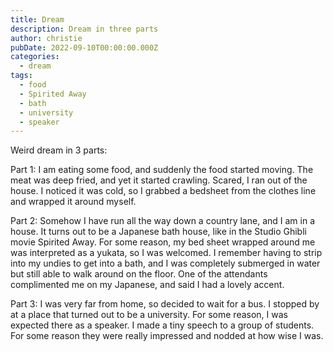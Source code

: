 ```yaml
---
title: Dream
description: Dream in three parts
author: christie
pubDate: 2022-09-10T00:00:00.000Z
categories:
  - dream
tags:
  - food
  - Spirited Away
  - bath
  - university
  - speaker
---
```


Weird dream in 3 parts:

Part 1: I am eating some food, and suddenly the food started moving. The meat was deep fried, and yet it started crawling. Scared, I ran out of the house. I noticed it was cold, so I grabbed a bedsheet from the clothes line and wrapped it around myself.

Part 2: Somehow I have run all the way down a country lane, and I am in a house. It turns out to be a Japanese bath house, like in the Studio Ghibli movie Spirited Away. For some reason, my bed sheet wrapped around me was interpreted as a yukata, so I was welcomed. I remember having to strip into my undies to get into a bath, and I was completely submerged in water but still able to walk around on the floor. One of the attendants complimented me on my Japanese, and said I had a lovely accent.

Part 3: I was very far from home, so decided to wait for a bus. I stopped by at a place that turned out to be a university. For some reason, I was expected there as a speaker. I made a tiny speech to a group of students. For some reason they were really impressed and nodded at how wise I was.
